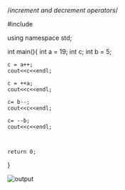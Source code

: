 /*increment and decrement operators*/

#include<iostream>

using namespace std;

int main(){
    int a = 19;
    int c;
    int b = 5;
    
    c = a++;
    cout<<c<<endl;
   
    c = ++a;
    cout<<c<<endl;
    
    c= b--;
    cout<<c<<endl;
    
    c= --b;
    cout<<c<<endl;
    
    
    
    return 0;
}



![output](incand_dec.png)
